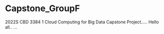 # Capstone_GroupF
2022S CBD 3384 1 Cloud Computing for Big Data Capstone Project.....
Hello all..
...
